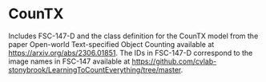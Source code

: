 # CounTX
Includes FSC-147-D and the class definition for the CounTX model from the paper Open-world Text-specified Object Counting available at https://arxiv.org/abs/2306.01851. The IDs in FSC-147-D correspond to the image names in FSC-147 available at https://github.com/cvlab-stonybrook/LearningToCountEverything/tree/master.
